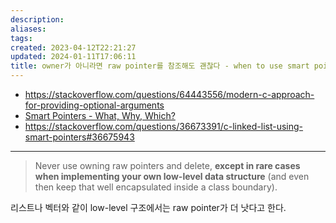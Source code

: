 ```yaml
---
description:
aliases: 
tags: 
created: 2023-04-12T22:21:27
updated: 2024-01-11T17:06:11
title: owner가 아니라면 raw pointer를 참조해도 괜찮다 - when to use smart pointers
---
```

- <https://stackoverflow.com/questions/64443556/modern-c-approach-for-providing-optional-arguments>
- [Smart Pointers - What, Why, Which?](https://ootips.org/yonat/4dev/smart-pointers.html)
- <https://stackoverflow.com/questions/36673391/c-linked-list-using-smart-pointers#36675943>
---

> Never use owning raw pointers and delete, **except in rare cases when implementing your own low-level data structure** (and even then keep that well encapsulated inside a class boundary).

리스트나 벡터와 같이 low-level 구조에서는 raw pointer가 더 낫다고 한다.
